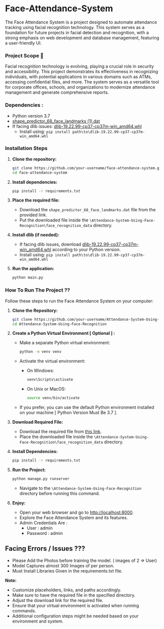# Face-Attendance-System
The Face Attendance System is a project designed to automate attendance tracking using facial recognition technology. This system serves as a foundation for future projects in facial detection and recognition, with a strong emphasis on web development and database management, featuring a user-friendly UI.

### Project Scope 🚀

Facial recognition technology is evolving, playing a crucial role in security and accessibility. This project demonstrates its effectiveness in recognizing individuals, with potential applications in various domains such as ATMs, accessing confidential files, and more. The system serves as a versatile tool for corporate offices, schools, and organizations to modernize attendance management and generate comprehensive reports.

### Dependencies :

- Python version 3.7
- [shape_predictor_68_face_landmarks (1).dat](https://doc-14-5s-docs.googleusercontent.com)
- If facing dlib issues: [dlib-19.22.99-cp37-cp37m-win_amd64.whl](https://pypi.org/simple/dlib/)
  - Install using: `pip install path\to\dlib-19.22.99-cp37-cp37m-win_amd64.whl`

### Installation Steps

1. **Clone the repository:**
   ```bash
   git clone https://github.com/your-username/face-attendance-system.git
   cd face-attendance-system
   ```

2. **Install dependencies:**
   ```bash
   pip install -r requirements.txt
   ```

3. **Place the required file:**
   - Download the `shape_predictor_68_face_landmarks.dat` file from the provided link.
   - Put the downloaded file inside the `\Attendance-System-Using-Face-Recognition\face_recognition_data` directory.

4. **Install dlib (if needed):**
   - If facing dlib issues, download [dlib-19.22.99-cp37-cp37m-win_amd64.whl](https://pypi.org/simple/dlib/) according to your Python version.
   - Install using: `pip install path\to\dlib-19.22.99-cp37-cp37m-win_amd64.whl`

5. **Run the application:**
   ```bash
   python main.py
   ```

### How To Run The Project ??

Follow these steps to run the Face Attendance System on your computer:

1. **Clone the Repository:**
   ```bash
   git clone https://github.com/your-username/Attendance-System-Using-Face-Recognition.git
   cd Attendance-System-Using-Face-Recognition
   ```

2. **Create a Python Virtual Environment [ Optional ] :**
   - Make a separate Python virtual environment:
     ```bash
     python -m venv venv
     ```

   - Activate the virtual environment:
     - On Windows:
       ```bash
       venv\Scripts\activate
       ```
     - On Unix or MacOS:
       ```bash
       source venv/bin/activate
       ```

   - If you prefer, you can use the default Python environment installed on your machine [ Python Version Must Be 3.7 ].

3. **Download Required File:**
   - Download the required file from [this link](https://example.com/filename).
   - Place the downloaded file inside the `\Attendance-System-Using-Face-Recognition\face_recognition_data` directory.

4. **Install Dependencies:**
   ```bash
   pip install -r requirements.txt
   ```

5. **Run the Project:**
   ```bash
   python manage.py runserver
   ```
   - Navigate to the `\Attendance-System-Using-Face-Recognition` directory before running this command.

6. **Enjoy:**
   - Open your web browser and go to [http://localhost:8000](http://localhost:8000).
   - Explore the Face Attendance System and its features.
   - Admin Credentials Are :
        - User : admin
        - Password : admin
     
## Facing Errors / Issues ???  ##
  - Please Add the Photos before training the model. ( images of 2 => User)
  - Model Captures almost 300 Images of per person.
  - Must Install Libraries Given in the  requirements.txt file.
    
**Note:**
- Customize placeholders, links, and paths accordingly.
- Make sure to have the required file in the specified directory.
- Adjust the download link for the required file.
- Ensure that your virtual environment is activated when running commands.
- Additional configuration steps might be needed based on your environment and system.
